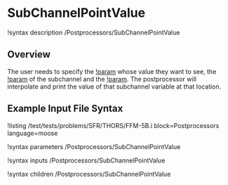 # SubChannelPointValue

!syntax description /Postprocessors/SubChannelPointValue

## Overview

<!-- -->

The user needs to specify the [!param](/Postprocessors/SubChannelPointValue/variable) whose value they want to see, the [!param](/Postprocessors/SubChannelPointValue/index) of the subchannel and the
[!param](/Postprocessors/SubChannelPointValue/height). The postprocessor will interpolate and print the value of that subchannel variable at that location.

## Example Input File Syntax

!listing /test/tests/problems/SFR/THORS/FFM-5B.i block=Postprocessors language=moose

!syntax parameters /Postprocessors/SubChannelPointValue

!syntax inputs /Postprocessors/SubChannelPointValue

!syntax children /Postprocessors/SubChannelPointValue
